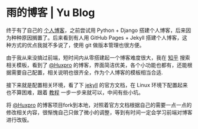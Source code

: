 # 雨的博客 | Yu Blog

终于有了自己的 [个人博客](https://lguduy.github.io/)，之前尝试用 Python + Django 搭建个人博客，后来因为种种原因搁置了。后来看到有人用 GitHub Pages + Jekyll 搭建个人博客，这种方式的优点我就不多说了，使用 git 做版本管理也很方便。

由于我从来没搞过前端，短时间内从零搭建起一个博客难度很大，我在 [知乎](https://www.zhihu.com/) 搜索相关模板，看到了 [@Huxpro](http://huangxuan.me/) 的博客，界面简洁优美，各个小功能也都有，还能根据需要自己配置，相关说明也很齐全，作为个人博客的模板相当合适.

接下来就是配置相关环境，看了下 [jekyll](http://jekyll.com.cn/docs/home/) 的官方文档，在 Linux 环境下配置起来也不算困难，跟着 [教程](http://jekyll-windows.juthilo.com/) 一步一步来就可以，中间有些小坑。

将 [@Huxpro](https://github.com/huxpro/huxpro.github.io/) 的博客项目fork到本地，对照着官方文档根据自己的需要一点一点的修改相关内容，很惭愧自己只做了微小的调整，等到有时间一定会学习前端对博客进行改版。
